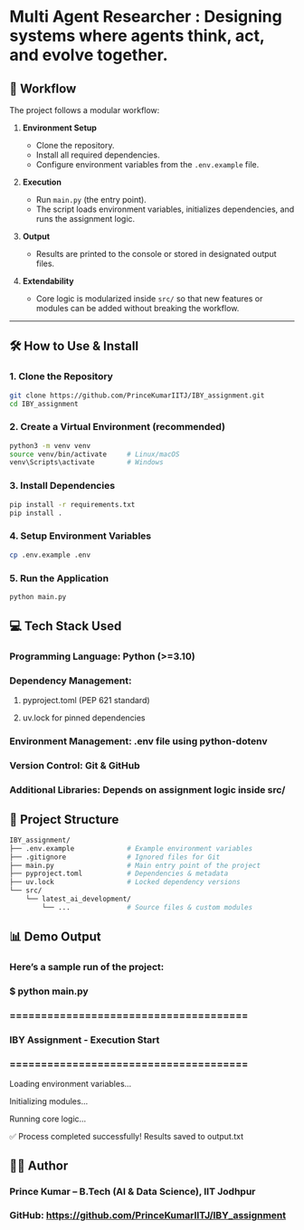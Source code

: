 # Multi Agent Researcher : Designing systems where agents think, act, and evolve together.

## 🚀 Workflow

The project follows a modular workflow:

1. **Environment Setup**  
   - Clone the repository.  
   - Install all required dependencies.  
   - Configure environment variables from the `.env.example` file.  

2. **Execution**  
   - Run `main.py` (the entry point).  
   - The script loads environment variables, initializes dependencies, and runs the assignment logic.  

3. **Output**  
   - Results are printed to the console or stored in designated output files.  

4. **Extendability**  
   - Core logic is modularized inside `src/` so that new features or modules can be added without breaking the workflow.  

---

## 🛠️ How to Use & Install

### 1. Clone the Repository
```bash
git clone https://github.com/PrinceKumarIITJ/IBY_assignment.git
cd IBY_assignment
```
### 2. Create a Virtual Environment (recommended)
```bash
python3 -m venv venv
source venv/bin/activate     # Linux/macOS
venv\Scripts\activate        # Windows
```
### 3. Install Dependencies
``` bash
pip install -r requirements.txt
pip install .
```
### 4. Setup Environment Variables
``` bash
cp .env.example .env
```
### 5. Run the Application
``` bash
python main.py
```

## 💻 Tech Stack Used

### Programming Language: Python (>=3.10)

### Dependency Management:

1. pyproject.toml (PEP 621 standard)

2. uv.lock for pinned dependencies

### Environment Management: .env file using python-dotenv

### Version Control: Git & GitHub

### Additional Libraries: Depends on assignment logic inside src/

## 📂 Project Structure

``` bash
IBY_assignment/
├── .env.example             # Example environment variables
├── .gitignore               # Ignored files for Git
├── main.py                  # Main entry point of the project
├── pyproject.toml           # Dependencies & metadata
├── uv.lock                  # Locked dependency versions
└── src/
    └── latest_ai_development/
        └── ...              # Source files & custom modules
```

## 📊 Demo Output

### Here’s a sample run of the project:

### $ python main.py
### ======================================
  ### IBY Assignment - Execution Start
### ======================================

Loading environment variables...

Initializing modules...

Running core logic...

✅ Process completed successfully!
Results saved to output.txt

## 👨‍💻 Author

### Prince Kumar – B.Tech (AI & Data Science), IIT Jodhpur

### GitHub: https://github.com/PrinceKumarIITJ/IBY_assignment

